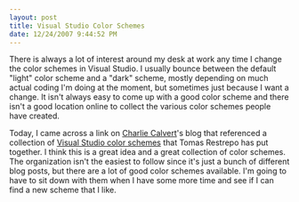 ```yaml
---
layout: post
title: Visual Studio Color Schemes
date: 12/24/2007 9:44:52 PM
---
```


There is always a lot of interest around my desk at work any time I change the color schemes in Visual Studio. I usually bounce between the default "light" color scheme and a "dark" scheme, mostly depending on much actual coding I'm doing at the moment, but sometimes just because I want a change. It isn't always easy to come up with a good color scheme and there isn't a good location online to collect the various color schemes people have created.

Today, I came across a link on [Charlie Calvert](http://blogs.msdn.com/charlie/archive/2007/12/10/community-convergence-xxxvii.aspx)'s blog that referenced a collection of [Visual Studio color schemes](http://www.winterdom.com/weblog/CategoryView,category,VS%2BColor%2BScheme.aspx) that Tomas Restrepo has put together. I think this is a great idea and a great collection of color schemes. The organization isn't the easiest to follow since it's just a bunch of different blog posts, but there are a lot of good color schemes available. I'm going to have to sit down with them when I have some more time and see if I can find a new scheme that I like.
